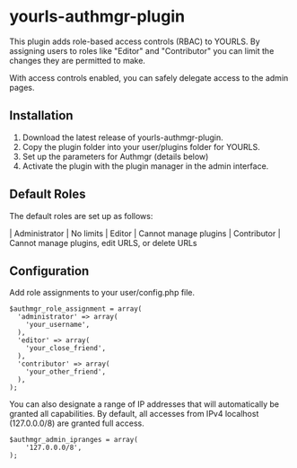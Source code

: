 yourls-authmgr-plugin
=====================

This plugin adds role-based access controls (RBAC) to YOURLS. By assigning users to roles like "Editor" and "Contributor" you can limit the changes they are permitted to make.

With access controls enabled, you can safely delegate access to the admin pages.

Installation
---------------
1. Download the latest release of yourls-authmgr-plugin.
2. Copy the plugin folder into your user/plugins folder for YOURLS.
3. Set up the parameters for Authmgr (details below)
4. Activate the plugin with the plugin manager in the admin interface.

Default Roles
------------------
The default roles are set up as follows:

| Administrator | No limits
| Editor        | Cannot manage plugins
| Contributor   | Cannot manage plugins, edit URLS, or delete URLs

Configuration
------------------
Add role assignments to your user/config.php file.

    $authmgr_role_assignment = array(
      'administrator' => array(
        'your_username',
      ),
      'editor' => array(
        'your_close_friend',
      ),
      'contributor' => array(
        'your_other_friend',
      ),
    );

You can also designate a range of IP addresses that will automatically be granted all capabilities. By default, all accesses from IPv4 localhost (127.0.0.0/8) are granted full access.

    $authmgr_admin_ipranges = array(
        '127.0.0.0/8',
    );


